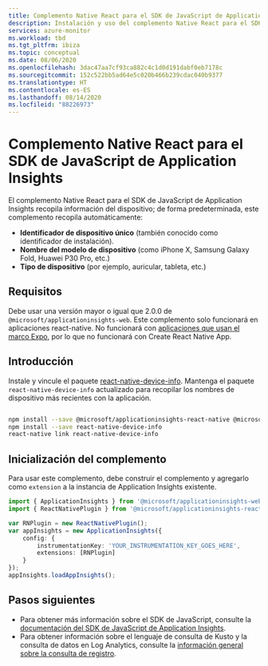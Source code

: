 ```yaml
---
title: Complemento Native React para el SDK de JavaScript de Application Insights
description: Instalación y uso del complemento Native React para el SDK de JavaScript de Application Insights
services: azure-monitor
ms.workload: tbd
ms.tgt_pltfrm: ibiza
ms.topic: conceptual
ms.date: 08/06/2020
ms.openlocfilehash: 3dac47aa7cf93ca882c4c1d0d191dabf0eb7178c
ms.sourcegitcommit: 152c522bb5ad64e5c020b466b239cdac040b9377
ms.translationtype: HT
ms.contentlocale: es-ES
ms.lasthandoff: 08/14/2020
ms.locfileid: "88226973"
---
```

# <a name="native-react-plugin-for-application-insights-javascript-sdk"></a>Complemento Native React para el SDK de JavaScript de Application Insights

El complemento Native React para el SDK de JavaScript de Application Insights recopila información del dispositivo; de forma predeterminada, este complemento recopila automáticamente:

- **Identificador de dispositivo único** (también conocido como identificador de instalación).
- **Nombre del modelo de dispositivo** (como iPhone X, Samsung Galaxy Fold, Huawei P30 Pro, etc.)
- **Tipo de dispositivo** (por ejemplo, auricular, tableta, etc.)

## <a name="requirements"></a>Requisitos

Debe usar una versión mayor o igual que 2.0.0 de `@microsoft/applicationinsights-web`. Este complemento solo funcionará en aplicaciones react-native. No funcionará con [aplicaciones que usan el marco Expo](https://docs.expo.io/), por lo que no funcionará con Create React Native App.

## <a name="getting-started"></a>Introducción

Instale y vincule el paquete [react-native-device-info](https://www.npmjs.com/package/react-native-device-info). Mantenga el paquete `react-native-device-info` actualizado para recopilar los nombres de dispositivo más recientes con la aplicación.

```zsh

npm install --save @microsoft/applicationinsights-react-native @microsoft/applicationinsights-web
npm install --save react-native-device-info
react-native link react-native-device-info

```

## <a name="initializing-the-plugin"></a>Inicialización del complemento

Para usar este complemento, debe construir el complemento y agregarlo como `extension` a la instancia de Application Insights existente.

```typescript
import { ApplicationInsights } from '@microsoft/applicationinsights-web';
import { ReactNativePlugin } from '@microsoft/applicationinsights-react-native';

var RNPlugin = new ReactNativePlugin();
var appInsights = new ApplicationInsights({
    config: {
        instrumentationKey: 'YOUR_INSTRUMENTATION_KEY_GOES_HERE',
        extensions: [RNPlugin]
    }
});
appInsights.loadAppInsights();

```

## <a name="next-steps"></a>Pasos siguientes

- Para obtener más información sobre el SDK de JavaScript, consulte la [documentación del SDK de JavaScript de Application Insights](javascript.md).
- Para obtener información sobre el lenguaje de consulta de Kusto y la consulta de datos en Log Analytics, consulte la [información general sobre la consulta de registro](../../azure-monitor/log-query/log-query-overview.md).
